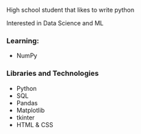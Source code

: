 High school student that likes to write python


Interested in Data Science and ML

### Learning:
- NumPy

### Libraries and Technologies
- Python
- SQL
- Pandas
- Matplotlib
- tkinter
- HTML & CSS
  
  
